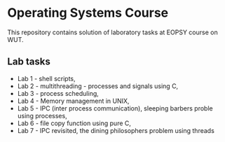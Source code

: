 # Operating Systems Course
This repository contains solution of laboratory tasks at EOPSY course on WUT.

## Lab tasks
* Lab 1 - shell scripts,
* Lab 2 - multithreading - processes and signals using C,
* Lab 3 - process scheduling,
* Lab 4 - Memory management in UNIX,
* Lab 5 - IPC (inter process communication), sleeping barbers proble using processes,
* Lab 6 - file copy function using pure C,
* Lab 7 - IPC revisited, the dining philosophers problem using threads 
